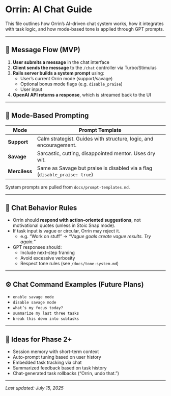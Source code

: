# Orrin: AI Chat Guide

This file outlines how Orrin’s AI-driven chat system works, how it integrates with task logic, and how mode-based tone is applied through GPT prompts.

---

## 🧱 Message Flow (MVP)

1. **User submits a message** in the chat interface
2. **Client sends the message** to the `/chat` controller via Turbo/Stimulus
3. **Rails server builds a system prompt** using:
   - User’s current Orrin mode (support/savage)
   - Optional bonus mode flags (e.g. `disable_praise`)
   - User input
4. **OpenAI API returns a response**, which is streamed back to the UI

---

## 🧠 Mode-Based Prompting

| Mode          | Prompt Template                                                           |
| ------------- | ------------------------------------------------------------------------- |
| **Support**   | Calm strategist. Guides with structure, logic, and encouragement.         |
| **Savage**    | Sarcastic, cutting, disappointed mentor. Uses dry wit.                    |
| **Merciless** | Same as Savage but praise is disabled via a flag (`disable_praise: true`) |

System prompts are pulled from `docs/prompt-templates.md`.

---

## 🧾 Chat Behavior Rules

- Orrin should **respond with action-oriented suggestions**, not motivational quotes (unless in Stoic Snap mode).
- If task input is vague or circular, Orrin may reject it.
  - e.g. “Work on stuff” → _“Vague goals create vague results. Try again.”_
- GPT responses should:
  - Include next-step framing
  - Avoid excessive verbosity
  - Respect tone rules (see `/docs/tone-system.md`)

---

## ⚙️ Chat Command Examples (Future Plans)

- `enable savage mode`
- `disable savage mode`
- `what’s my focus today?`
- `summarize my last three tasks`
- `break this down into subtasks`

---

## 🔮 Ideas for Phase 2+

- Session memory with short-term context
- Auto-prompt tuning based on user history
- Embedded task tracking via chat
- Summarized feedback based on task history
- Chat-generated task rollbacks (“Orrin, undo that.”)

---

_Last updated: July 15, 2025_
